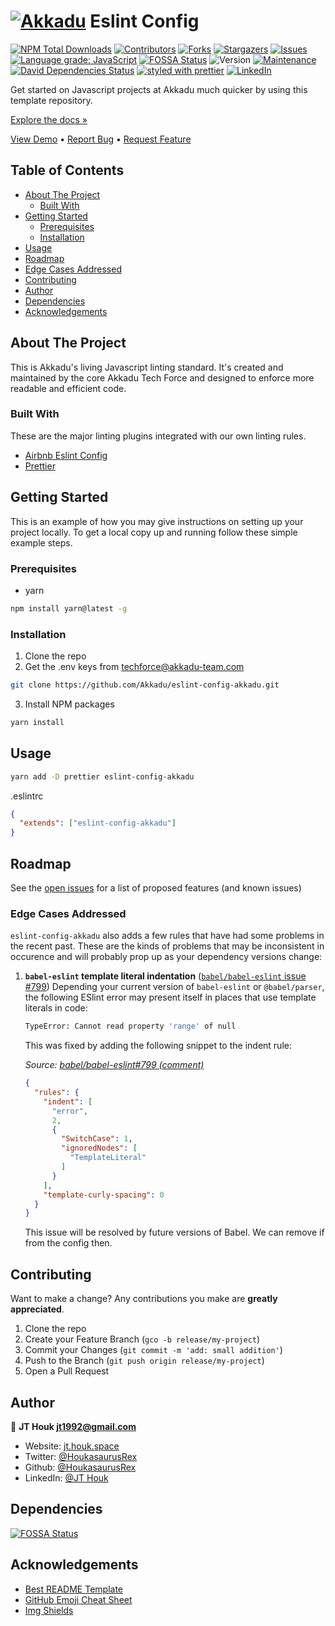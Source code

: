 # [![Akkadu][akkadu-logo]][akkadu-url] Eslint Config

<!-- PROJECT SHIELDS -->
<!--
*** Reference links are enclosed in brackets [ ] instead of parentheses ( ).
*** https://www.markdownguide.org/basic-syntax/#reference-style-links
*** See bottom of page for list of reference links
-->
[![NPM Total Downloads][npm-shield]][npm-url]
[![Contributors][contributors-shield]][contributors-url]
[![Forks][forks-shield]][forks-url]
[![Stargazers][stars-shield]][stars-url]
[![Issues][issues-shield]][issues-url]
[![Language grade: JavaScript][lgtm-shield]][lgtm-url]
[![FOSSA Status][fossa-shield]][fossa-url]
![Version][version-shield]
[![Maintenance][maintenance-shield]][maintenance-url]
[![David Dependencies Status][david-dm-shield]][david-dm-url]
[![styled with prettier][prettier-shield]][prettier-url]
[![LinkedIn][linkedin-shield]][linkedin-url]

Get started on Javascript projects at Akkadu much quicker by using this template repository.

[Explore the docs »](https://github.com/Akkadu/eslint-config-akkadu)

[View Demo](https://github.com/Akkadu/eslint-config-akkadu) • [Report Bug](https://github.com/Akkadu/eslint-config-akkadu/issues) • [Request Feature](https://github.com/Akkadu/eslint-config-akkadu/issues)

<!-- TABLE OF CONTENTS -->
## Table of Contents
  - [About The Project](#about-the-project)
    - [Built With](#built-with)
  - [Getting Started](#getting-started)
    - [Prerequisites](#prerequisites)
    - [Installation](#installation)
  - [Usage](#usage)
  - [Roadmap](#roadmap)
  - [Edge Cases Addressed](#edge-cases-addressed)
  - [Contributing](#contributing)
  - [Author](#author)
  - [Dependencies](#dependencies)
  - [Acknowledgements](#acknowledgements)

<!-- ABOUT THE PROJECT -->
## About The Project

This is Akkadu's living Javascript linting standard. It's created and maintained by the core Akkadu Tech Force and designed to enforce more readable and efficient code.

### Built With

These are the major linting plugins integrated with our own linting rules.

* [Airbnb Eslint Config](https://github.com/airbnb/javascript/tree/master/packages/eslint-config-airbnb)
* [Prettier](https://prettier.io/)

<!-- GETTING STARTED -->
## Getting Started

This is an example of how you may give instructions on setting up your project locally.
To get a local copy up and running follow these simple example steps.

### Prerequisites

* yarn

```sh
npm install yarn@latest -g
```

### Installation

1. Clone the repo
2. Get the .env keys from techforce@akkadu-team.com

```sh
git clone https://github.com/Akkadu/eslint-config-akkadu.git
```

3. Install NPM packages

```sh
yarn install
```

<!-- USAGE EXAMPLES -->
## Usage

```sh
yarn add -D prettier eslint-config-akkadu
```

.eslintrc

```json
{
  "extends": ["eslint-config-akkadu"]
}
```

<!-- ROADMAP -->
## Roadmap

See the [open issues](https://github.com/Akkadu/eslint-config-akkadu/issues) for a list of proposed features (and known issues)

<!-- EDGE CASES -->
### Edge Cases Addressed
`eslint-config-akkadu` also adds a few rules that have had some problems in the recent past. These are the kinds of problems that may be inconsistent in occurence and will probably prop up as your dependency versions change:

1. **`babel-eslint` template literal indentation** ([`babel/babel-eslint` issue #799](https://github.com/babel/babel-eslint/issues/799#issuecomment-651954838))
    Depending your current version of `babel-eslint` or `@babel/parser`, the following ESlint error may present itself in places that use template literals in code:
    ```bash
    TypeError: Cannot read property 'range' of null
    ```

    This was fixed by adding the following snippet to the indent rule:
    
    _Source: [babel/babel-eslint#799 (comment)](https://github.com/babel/babel-eslint/issues/799#issuecomment-651954838)_

    ```json
    {
      "rules": {
        "indent": [
          "error",
          2,
          {
            "SwitchCase": 1,
            "ignoredNodes": [
              "TemplateLiteral"
            ]
          }
        ],
        "template-curly-spacing": 0
      }
    }
    ```

    This issue will be resolved by future versions of Babel. We can remove if from the config then.

<!-- CONTRIBUTING -->
## Contributing

Want to make a change? Any contributions you make are **greatly appreciated**.

1. Clone the repo
2. Create your Feature Branch (`gco -b release/my-project`)
3. Commit your Changes (`git commit -m 'add: small addition'`)
4. Push to the Branch (`git push origin release/my-project`)
5. Open a Pull Request

<!-- AUTHORS -->
## Author

👤 **JT Houk <jt1992@gmail.com>**

* Website: [jt.houk.space](https://jt.houk.space/)
* Twitter: [@HoukasaurusRex](https://twitter.com/HoukasaurusRex)
* Github: [@HoukasaurusRex](https://github.com/HoukasaurusRex)
* LinkedIn: [@JT Houk](https://linkedin.com/in/jt-houk)

<!-- DEPENDENCIES -->
## Dependencies

[![FOSSA Status][fossa-scan]][fossa-url]

<!-- ACKNOWLEDGEMENTS -->
## Acknowledgements

* [Best README Template](https://github.com/othneildrew/Best-README-Template/blob/master/README.md)
* [GitHub Emoji Cheat Sheet](https://www.webpagefx.com/tools/emoji-cheat-sheet)
* [Img Shields](https://shields.io)

<!-- MARKDOWN LINKS & IMAGES -->
<!-- https://www.markdownguide.org/basic-syntax/#reference-style-links -->
[akkadu-logo]: https://res.cloudinary.com/jthouk/image/upload/e_improve,w_30,h_30/v1570345513/Logos/akkadu-logo-white-simple.png
[akkadu-url]: https://akkadu.com
[npm-shield]: https://img.shields.io/npm/dt/eslint-config-akkadu.svg
[npm-url]: https://www.npmjs.com/package/eslint-config-akkadu
[contributors-shield]: https://img.shields.io/github/contributors/Akkadu/eslint-config-akkadu.svg?style=flat-square
[contributors-url]: https://github.com/Akkadu/eslint-config-akkadu/graphs/contributors
[forks-shield]: https://img.shields.io/github/forks/Akkadu/eslint-config-akkadu.svg?style=flat-square
[forks-url]: https://github.com/Akkadu/eslint-config-akkadu/network/members
[stars-shield]: https://img.shields.io/github/stars/Akkadu/eslint-config-akkadu.svg?style=flat-square
[stars-url]: https://github.com/Akkadu/eslint-config-akkadu/stargazers
[issues-shield]: https://img.shields.io/github/issues/Akkadu/eslint-config-akkadu.svg?style=flat-square
[issues-url]: https://github.com/Akkadu/eslint-config-akkadu/issues
[license-shield]: https://img.shields.io/github/license/Akkadu/eslint-config-akkadu.svg?style=flat-square
[license-url]: https://github.com/Akkadu/eslint-config-akkadu/blob/master/LICENSE.txt
[lgtm-shield]: https://img.shields.io/lgtm/grade/javascript/g/akkadu/eslint-config-akkadu.svg?logo=lgtm&logoWidth=18
[lgtm-url]: https://lgtm.com/projects/g/akkadu/eslint-config-akkadu/context:javascript
[fossa-shield]: https://app.fossa.com/api/projects/git%2Bgithub.com%2FAkkadu%2Feslint-config-akkadu.svg?type=shield
[fossa-url]: https://app.fossa.com/projects/git%2Bgithub.com%2FAkkadu%2Feslint-config-akkadu?ref=badge_shield
[fossa-scan]: https://app.fossa.com/api/projects/git%2Bgithub.com%2FAkkadu%2Feslint-config-akkadu.svg?type=large
[version-shield]: https://img.shields.io/badge/version-1.0.0-blue.svg?cacheSeconds=2592000
[maintenance-shield]: https://img.shields.io/badge/Maintained%3F-yes-green.svg
[maintenance-url]: https://github.com/Akkadu/eslint-config-akkadu/graphs/commit-activity
[david-dm-shield]: https://david-dm.org/akkadu/eslint-config-akkadu.svg
[david-dm-url]: https://david-dm.org/akkadu/eslint-config-akkadu
[prettier-shield]: https://img.shields.io/badge/styled_with-prettier-ff69b4.svg
[prettier-url]: https://github.com/prettier/prettier
[linkedin-shield]: https://img.shields.io/badge/-LinkedIn-black.svg?style=flat-square&logo=linkedin&colorB=555
[linkedin-url]: https://www.linkedin.com/company/akkadu/
[product-screenshot]: https://raw.githubusercontent.com/ritaly/README-cheatsheet/master/img/screenshot.png
